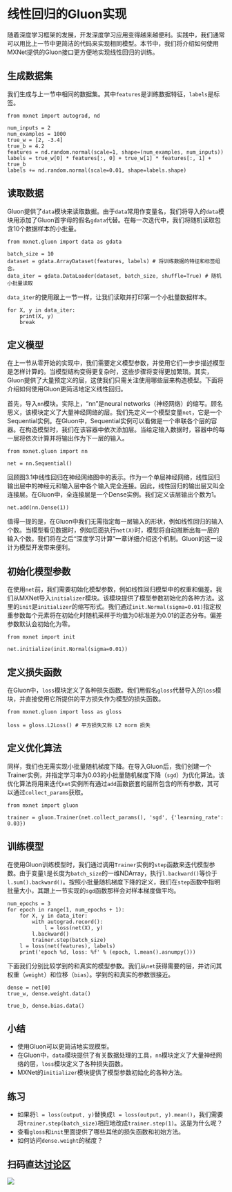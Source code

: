 # 线性回归的Gluon实现

随着深度学习框架的发展，开发深度学习应用变得越来越便利。实践中，我们通常可以用比上一节中更简洁的代码来实现相同模型。本节中，我们将介绍如何使用MXNet提供的Gluon接口更方便地实现线性回归的训练。

## 生成数据集

我们生成与上一节中相同的数据集。其中`features`是训练数据特征，`labels`是标签。

```{.python .input  n=2}
from mxnet import autograd, nd

num_inputs = 2
num_examples = 1000
true_w = [2, -3.4]
true_b = 4.2
features = nd.random.normal(scale=1, shape=(num_examples, num_inputs))
labels = true_w[0] * features[:, 0] + true_w[1] * features[:, 1] + true_b
labels += nd.random.normal(scale=0.01, shape=labels.shape)
```

## 读取数据

Gluon提供了`data`模块来读取数据。由于`data`常用作变量名，我们将导入的`data`模块用添加了Gluon首字母的假名`gdata`代替。在每一次迭代中，我们将随机读取包含10个数据样本的小批量。

```{.python .input  n=3}
from mxnet.gluon import data as gdata

batch_size = 10
dataset = gdata.ArrayDataset(features, labels) # 将训练数据的特征和标签组合。
data_iter = gdata.DataLoader(dataset, batch_size, shuffle=True) # 随机小批量读取
```

`data_iter`的使用跟上一节一样，让我们读取并打印第一个小批量数据样本。

```{.python .input  n=5}
for X, y in data_iter:
    print(X, y)
    break
```

## 定义模型

在上一节从零开始的实现中，我们需要定义模型参数，并使用它们一步步描述模型是怎样计算的。当模型结构变得更复杂时，这些步骤将变得更加繁琐。其实，Gluon提供了大量预定义的层，这使我们只需关注使用哪些层来构造模型。下面将介绍如何使用Gluon更简洁地定义线性回归。

首先，导入`nn`模块。实际上，“nn”是neural networks（神经网络）的缩写。顾名思义，该模块定义了大量神经网络的层。我们先定义一个模型变量`net`，它是一个Sequential实例。在Gluon中，Sequential实例可以看做是一个串联各个层的容器。在构造模型时，我们在该容器中依次添加层。当给定输入数据时，容器中的每一层将依次计算并将输出作为下一层的输入。

```{.python .input  n=5}
from mxnet.gluon import nn

net = nn.Sequential()
```

回顾图3.1中线性回归在神经网络图中的表示。作为一个单层神经网络，线性回归输出层中的神经元和输入层中各个输入完全连接。因此，线性回归的输出层又叫全连接层。在Gluon中，全连接层是一个Dense实例。我们定义该层输出个数为1。

```{.python .input  n=6}
net.add(nn.Dense(1))
```

值得一提的是，在Gluon中我们无需指定每一层输入的形状，例如线性回归的输入个数。当模型看见数据时，例如后面执行`net(X)`时，模型将自动推断出每一层的输入个数。我们将在之后“深度学习计算”一章详细介绍这个机制。Gluon的这一设计为模型开发带来便利。


## 初始化模型参数

在使用`net`前，我们需要初始化模型参数，例如线性回归模型中的权重和偏差。我们从MXNet导入`initializer`模块。该模块提供了模型参数初始化的各种方法。这里的`init`是`initializer`的缩写形式。我们通过`init.Normal(sigma=0.01)`指定权重参数每个元素将在初始化时随机采样于均值为0标准差为0.01的正态分布。偏差参数默认会初始化为零。

```{.python .input  n=7}
from mxnet import init

net.initialize(init.Normal(sigma=0.01))
```

## 定义损失函数

在Gluon中，`loss`模块定义了各种损失函数。我们用假名`gloss`代替导入的`loss`模块，并直接使用它所提供的平方损失作为模型的损失函数。

```{.python .input  n=8}
from mxnet.gluon import loss as gloss

loss = gloss.L2Loss() # 平方损失又称 L2 norm 损失
```

## 定义优化算法

同样，我们也无需实现小批量随机梯度下降。在导入Gluon后，我们创建一个Trainer实例，并指定学习率为0.03的小批量随机梯度下降（`sgd`）为优化算法。该优化算法将用来迭代`net`实例所有通过`add`函数嵌套的层所包含的所有参数，其可以通过`collect_params`获取。

```{.python .input  n=9}
from mxnet import gluon

trainer = gluon.Trainer(net.collect_params(), 'sgd', {'learning_rate': 0.03})
```

## 训练模型

在使用Gluon训练模型时，我们通过调用`Trainer`实例的`step`函数来迭代模型参数。由于变量`l`是长度为`batch_size`的一维NDArray，执行`l.backward()`等价于`l.sum().backward()`。按照小批量随机梯度下降的定义，我们在`step`函数中指明批量大小，其跟上一节实现的`sgd`函数那样会对样本梯度做平均。

```{.python .input  n=10}
num_epochs = 3
for epoch in range(1, num_epochs + 1): 
    for X, y in data_iter:
        with autograd.record():
            l = loss(net(X), y)
        l.backward()
        trainer.step(batch_size)
    l = loss(net(features), labels)
    print('epoch %d, loss: %f' % (epoch, l.mean().asnumpy()))
```

下面我们分别比较学到的和真实的模型参数。我们从`net`获得需要的层，并访问其权重（`weight`）和位移（`bias`）。学到的和真实的参数很接近。

```{.python .input  n=12}
dense = net[0]
true_w, dense.weight.data()
```

```{.python .input  n=13}
true_b, dense.bias.data()
```

## 小结

* 使用Gluon可以更简洁地实现模型。
* 在Gluon中，`data`模块提供了有关数据处理的工具，`nn`模块定义了大量神经网络的层，`loss`模块定义了各种损失函数。
* MXNet的`initializer`模块提供了模型参数初始化的各种方法。


## 练习

* 如果将`l = loss(output, y)`替换成`l = loss(output, y).mean()`，我们需要将`trainer.step(batch_size)`相应地改成`trainer.step(1)`。这是为什么呢？
* 查看`gloss`和`init`里面提供了哪些其他的损失函数和初始方法。
* 如何访问`dense.weight`的梯度？


## 扫码直达[讨论区](https://discuss.gluon.ai/t/topic/742)

![](../img/qr_linear-regression-gluon.svg)
